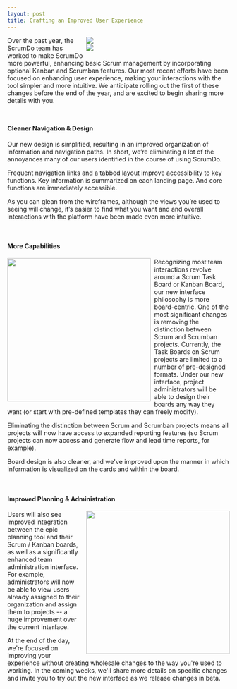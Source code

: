 ```yaml
---
layout: post
title: Crafting an Improved User Experience
---
```


<div  style="float: right; margin: 0 0 5px 8px; width: 325px" >
<img src="{{ site.base_url }}/images/blog/wireframe-dashboard.jpg" /><br />
<img src="{{ site.base_url }}/images/blog/wireframe-project-view.jpg" />
</div>
Over the past year, the ScrumDo team has worked to make ScrumDo more powerful, enhancing basic Scrum management by incorporating optional Kanban and Scrumban features.  Our most recent efforts have been focused on enhancing user experience, making your interactions with the tool simpler and more intuitive.  We anticipate rolling out the first of these changes before the end of the year, and are excited to begin sharing more details with you.

<p style="margin: 10px 0 10px 0;">&nbsp;</p>

#### Cleaner Navigation &amp; Design

Our new design is simplified, resulting in an improved organization of information and navigation paths.  In short, we’re eliminating a lot of the annoyances many of our users identified in the course of using ScrumDo.

Frequent navigation links and a tabbed layout improve accessibility to key functions.  Key information is summarized on each landing page.  And core functions are immediately accessible.  

As you can glean from the wireframes, although the views you’re used to seeing will change, it’s easier to find what you want and and overall interactions with the platform have been made even more intuitive.  

<p style="margin: 10px 0 10px 0;">&nbsp;</p>

#### More Capabilities 

<img src="{{ site.base_url }}/images/blog/wireframe-dashboard.jpg" style="float: left; margin: 0 8px 5px 0; width: 325px;" />
Recognizing most team interactions revolve around a Scrum Task Board or Kanban Board, our new interface philosophy is more board-centric.  One of the most significant changes is removing the distinction between Scrum and Scrumban projects.  Currently, the Task Boards on Scrum projects are limited to a number of pre-designed formats.  Under our new interface, project administrators will be able to design their boards any way they want (or start with pre-defined templates they can freely modify).

Eliminating the distinction between Scrum and Scrumban projects means all projects will now have access to expanded reporting features (so Scrum projects can now access and generate flow and lead time reports, for example).  

Board design is also cleaner, and we've improved upon the manner in which information is visualized on the cards and within the board.

<p style="margin: 10px 0 10px 0;">&nbsp;</p>

#### Improved Planning &amp; Administration

<img src="{{ site.base_url }}/images/blog/wireframe-team-view.jpg" style="float: right; margin: 0 0 5px 8px; width: 325px" />
Users will also see improved integration between the epic planning tool and their Scrum / Kanban boards, as well as a significantly enhanced team administration interface.  For example, administrators will now be able to view users already assigned to their organization and assign them to projects -- a huge improvement over the current interface.  

At the end of the day, we're focused on improving your experience without creating wholesale changes to the way you're used to working.  In the coming weeks, we'll share more details on specific changes and invite you to try out the new interface as we release changes in beta. 